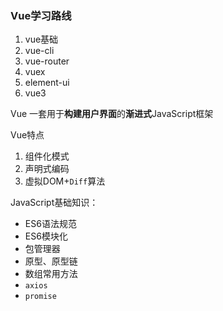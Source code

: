 ### Vue学习路线

1. vue基础
2. vue-cli
3. vue-router
4. vuex
5. element-ui
6. vue3

Vue 一套用于**构建用户界面**的**渐进式**JavaScript框架

Vue特点

1. 组件化模式
2. 声明式编码
3. 虚拟DOM+`Diff`算法

JavaScript基础知识：

- ES6语法规范
- ES6模块化
- 包管理器
- 原型、原型链
- 数组常用方法
- `axios`
- `promise`